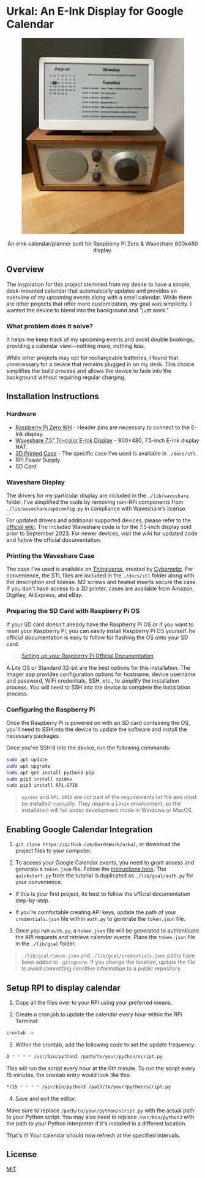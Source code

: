 # Urkal: An E-Ink Display for Google Calendar
<div align="center">
  <a href="https://github.com/BardsWork/urkal">
    <img src="docs/img/calendar.jpeg" alt="Logo" width="425" height="512">
  </a>
  <p>An eInk calendar/planner built for Raspberry Pi Zero &amp; Waveshare 800x480 display.</p>
</div>

## Overview
The inspiration for this project stemmed from my desire to have a simple, desk-mounted calendar that automatically updates and 
provides an overview of my upcoming events along with a small calendar. While there are other projects that offer more customization, 
my goal was simplicity. I wanted the device to blend into the background and "just work."

### What problem does it solve?
It helps me keep track of my upcoming events and avoid double bookings, providing a calendar view—nothing more, nothing less.

While other projects may opt for rechargeable batteries, I found that unnecessary for a device that remains plugged in on my desk. 
This choice simplifies the build process and allows the device to fade into the background without requiring regular charging.

## Installation Instructions

### Hardware
- [Raspberry Pi Zero WH](https://www.raspberrypi.org/blog/zero-wh/) - Header pins are necessary to connect to the E-Ink display.
- [Waveshare 7.5" Tri-color E-Ink Display](https://www.waveshare.com/7.5inch-e-paper-hat.htm) - 800×480, 7.5-inch E-Ink display HAT.
- [3D Printed Case](www.thingiverse.com/thing:4807262) - The specific case I've used is available in `./docs/stl`.
- RPi Power Supply
- SD Card

### Waveshare Display
The drivers for my particular display are included in the `./lib/waveshare` folder. I've simplified the code by removing non-RPi 
components from `./lib/waveshare/epdconfig.py` in compliance with Waveshare's license.

For updated drivers and additional supported devices, please refer to the [official wiki](https://www.waveshare.com/wiki/7.5inch_e-Paper_HAT). 
The included Waveshare code is for the 7.5-inch display sold prior to September 2023. For newer devices, visit the wiki for updated code and follow the official documentation.

### Printing the Waveshare Case
The case I've used is available on [Thingiverse](https://www.thingiverse.com/thing:4807262), created by [Cybernetic](https://www.thingiverse.com/cybernetic/designs). 
For convenience, the STL files are included in the `./docs/stl` folder along with the description and license. M2 screws and heated inserts secure the case. 
If you don't have access to a 3D printer, cases are available from Amazon, DigiKey, AliExpress, and eBay.

### Preparing the SD Card with Raspberry Pi OS
If your SD card doesn't already have the Raspberry Pi OS or if you want to reset your Raspberry Pi, you can easily install Raspberry Pi OS yourself. 
he official documentation is easy to follow for flashing the OS onto your SD card.

  > [Setting up your Raspberry Pi Official Documentation](https://projects.raspberrypi.org/en/projects/raspberry-pi-setting-up/2)

A Lite OS or Standard 32-bit are the best options for this installation. The Imager app provides configuration options for hostname, device username and password, 
WiFi credentials, SSH, etc., to simplify the installation process. You will need to SSH into the device to complete the installation process.

### Configuring the Raspberry Pi
Once the Raspberry Pi is powered on with an SD card containing the OS, you'll need to SSH into the device to update the software and install the necessary packages.

Once you've SSH'd into the device, run the following commands:

```bash
sudo apt update
sudo apt upgrade
sudo apt-get install python3-pip
sudo pip3 install spidev
sudo pip3 install RPi.GPIO
```

> `spidev` and `RPi.GPIO` are not part of the requirements.txt file and must be installed manually. They require a Linux environment, so the installation will fail under development mode in Windows or MacOS.


## Enabling Google Calendar Integration
1. `git clone https://github.com/BardsWork/urkal`, or download the project files to your computer.

2. To access your Google Calendar events, you need to grant access and generate a `token.json` file. Follow the 
[instructions here](https://developers.google.com/calendar/api/quickstart/python). The `quickstart.py` from the tutorial is duplicated as `./lib/gcal/auth.py` for your convenience. 

- If this is your first project, its best to follow the official documentation step-by-step.

- If you're comfortable creating API keys, update the path of your `credentials.json` file within `auth.py` to generate the
`token.json` file.

3. Once you run `auth.py`, a `token.json` file will be generated to authenticate the API requests and retrieve calendar events.
Place the `token.json` file in the `./lib/gcal` folder. 

> `./lib/gcal/token.json` and `./lib/gcal/credentials.json` paths have been added to `.gitignore`. If you change the location, 
update the file to avoid committing sensitive information to a public repository.



## Setup RPI to display calendar
1. Copy all the files over to your RPi using your preferred means. 

2. Create a cron job to update the calendar every hour within the RPi Terminal:
```bash
crontab -e
```

3. Within the crontab, add the following code to set the update frequency:
```bash
0 * * * * /usr/bin/python3 /path/to/your/python/script.py
```

This will run the script every hour at the 0th minute. To run the script every 15 minutes, the crontab entry would look like this:
```bash
*/15 * * * * /usr/bin/python3 /path/to/your/python/script.py
```

4. Save and exit the editor.

Make sure to replace `/path/to/your/python/script.py` with the actual path to your Python script. You may also need to replace 
`/usr/bin/python3` with the path to your Python interpreter if it's installed in a different location.

That's it! Your calendar should now refresh at the specified intervals.


## License

[MIT](https://choosealicense.com/licenses/mit/)